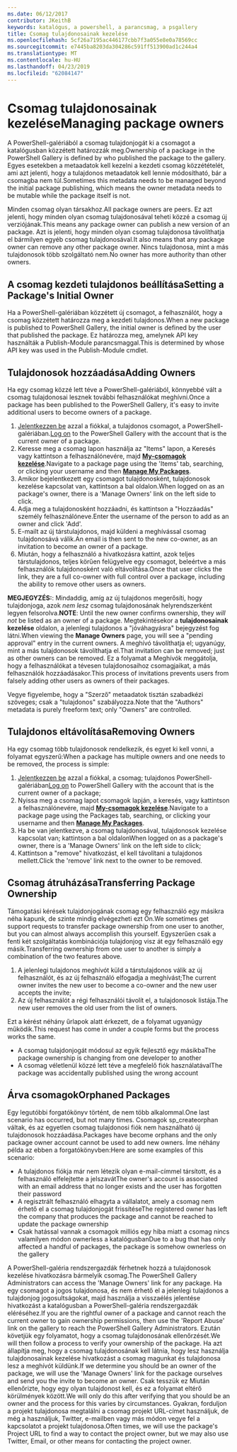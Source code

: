 ```yaml
---
ms.date: 06/12/2017
contributor: JKeithB
keywords: katalógus, a powershell, a parancsmag, a psgallery
title: Csomag tulajdonosainak kezelése
ms.openlocfilehash: 5cf26a7195ac446177cbb7f3a055e8e0a78569cc
ms.sourcegitcommit: e7445ba8203da304286c591ff513900ad1c244a4
ms.translationtype: MT
ms.contentlocale: hu-HU
ms.lasthandoff: 04/23/2019
ms.locfileid: "62084147"
---
```

# <a name="managing-package-owners"></a><span data-ttu-id="a7849-103">Csomag tulajdonosainak kezelése</span><span class="sxs-lookup"><span data-stu-id="a7849-103">Managing package owners</span></span>

<span data-ttu-id="a7849-104">A PowerShell-galériából a csomag tulajdonjogát ki a csomagot a katalógusban közzétett határozzák meg.</span><span class="sxs-lookup"><span data-stu-id="a7849-104">Ownership of a package in the PowerShell Gallery is defined by who published the package to the gallery.</span></span>
<span data-ttu-id="a7849-105">Egyes esetekben a metaadatok kell kezelni a kezdeti csomag közzétételét, ami azt jelenti, hogy a tulajdonos metaadatok kell lennie módosítható, bár a csomagba nem túl.</span><span class="sxs-lookup"><span data-stu-id="a7849-105">Sometimes this metadata needs to be managed beyond the initial package publishing, which means the owner metadata needs to be mutable while the package itself is not.</span></span>

<span data-ttu-id="a7849-106">Minden csomag olyan társakhoz.</span><span class="sxs-lookup"><span data-stu-id="a7849-106">All package owners are peers.</span></span>
<span data-ttu-id="a7849-107">Ez azt jelenti, hogy minden olyan csomag tulajdonosával teheti közzé a csomag új verziójának.</span><span class="sxs-lookup"><span data-stu-id="a7849-107">This means any package owner can publish a new version of an package.</span></span> <span data-ttu-id="a7849-108">Azt is jelenti, hogy minden olyan csomag tulajdonosa távolíthatja el bármilyen egyéb csomag tulajdonosával.</span><span class="sxs-lookup"><span data-stu-id="a7849-108">It also means that any package owner can remove any other package owner.</span></span>
<span data-ttu-id="a7849-109">Nincs tulajdonosa, mint a más tulajdonosok több szolgáltató nem.</span><span class="sxs-lookup"><span data-stu-id="a7849-109">No owner has more authority than other owners.</span></span>

## <a name="setting-a-packages-initial-owner"></a><span data-ttu-id="a7849-110">A csomag kezdeti tulajdonos beállítása</span><span class="sxs-lookup"><span data-stu-id="a7849-110">Setting a Package's Initial Owner</span></span>

<span data-ttu-id="a7849-111">Ha a PowerShell-galériában közzétett új csomagot, a felhasználót, hogy a csomag közzétett határozza meg a kezdeti tulajdonos.</span><span class="sxs-lookup"><span data-stu-id="a7849-111">When a new package is published to PowerShell Gallery, the initial owner is defined by the user that published the package.</span></span> <span data-ttu-id="a7849-112">Ez határozza meg, amelynek API key használták a Publish-Module parancsmaggal.</span><span class="sxs-lookup"><span data-stu-id="a7849-112">This is determined by whose API key was used in the Publish-Module cmdlet.</span></span>

## <a name="adding-owners"></a><span data-ttu-id="a7849-113">Tulajdonosok hozzáadása</span><span class="sxs-lookup"><span data-stu-id="a7849-113">Adding Owners</span></span>

<span data-ttu-id="a7849-114">Ha egy csomag közzé lett téve a PowerShell-galériából, könnyebbé vált a csomag tulajdonosai lesznek további felhasználókat meghívni.</span><span class="sxs-lookup"><span data-stu-id="a7849-114">Once a package has been published to the PowerShell Gallery, it's easy to invite additional users to become owners of a package.</span></span>

1. <span data-ttu-id="a7849-115">[Jelentkezzen be](https://powershellgallery.com/users/account/LogOn) azzal a fiókkal, a tulajdonos csomagot, a PowerShell-galériában.</span><span class="sxs-lookup"><span data-stu-id="a7849-115">[Log on](https://powershellgallery.com/users/account/LogOn) to the PowerShell Gallery with the account that is the current owner of a package.</span></span>
2. <span data-ttu-id="a7849-116">Keresse meg a csomag lapon használja az "Items" lapon, a Keresés vagy kattintson a felhasználónevére, majd [ **My-csomagok kezelése**](https://www.powershellgallery.com/account/Packages).</span><span class="sxs-lookup"><span data-stu-id="a7849-116">Navigate to a package page using the 'Items' tab, searching, or clicking your username and then [**Manage My Packages**](https://www.powershellgallery.com/account/Packages).</span></span>
3. <span data-ttu-id="a7849-117">Amikor bejelentkezett egy csomagot tulajdonosként, tulajdonosok kezelése kapcsolat van, kattintson a bal oldalon.</span><span class="sxs-lookup"><span data-stu-id="a7849-117">When logged on as an package's owner, there is a 'Manage Owners' link on the left side to click.</span></span>
4. <span data-ttu-id="a7849-118">Adja meg a tulajdonosként hozzáadni, és kattintson a "Hozzáadás" személy felhasználóneve.</span><span class="sxs-lookup"><span data-stu-id="a7849-118">Enter the username of the person to add as an owner and click 'Add'.</span></span>
5. <span data-ttu-id="a7849-119">E-mailt az új társtulajdonos, majd küldeni a meghívással csomag tulajdonosává válik.</span><span class="sxs-lookup"><span data-stu-id="a7849-119">An email is then sent to the new co-owner, as an invitation to become an owner of a package.</span></span>
6. <span data-ttu-id="a7849-120">Miután, hogy a felhasználó a hivatkozásra kattint, azok teljes társtulajdonos, teljes körűen felügyelve egy csomagot, beleértve a más felhasználók tulajdonosként való eltávolítása.</span><span class="sxs-lookup"><span data-stu-id="a7849-120">Once that user clicks the link, they are a full co-owner with full control over a package, including the ability to remove other users as owners.</span></span>

<span data-ttu-id="a7849-121">**MEGJEGYZÉS:**: Mindaddig, amíg az új tulajdonos megerősíti, hogy tulajdonjoga, azok *nem lesz* csomag tulajdonosának helyrendszerként legyen felsorolva.</span><span class="sxs-lookup"><span data-stu-id="a7849-121">**NOTE**: Until the new owner confirms ownership, they *will not* be listed as an owner of a package.</span></span>
<span data-ttu-id="a7849-122">Megtekintésekor a **tulajdonosainak kezelése** oldalon, a jelenlegi tulajdonos a "jóváhagyásra" bejegyzést fog látni.</span><span class="sxs-lookup"><span data-stu-id="a7849-122">When viewing the **Manage Owners** page, you will see a "pending approval" entry in the current owners.</span></span>
<span data-ttu-id="a7849-123">A meghívó távolíthatja el; ugyanúgy, mint a más tulajdonosok távolíthatja el.</span><span class="sxs-lookup"><span data-stu-id="a7849-123">That invitation can be removed; just as other owners can be removed.</span></span>
<span data-ttu-id="a7849-124">Ez a folyamat a Meghívók meggátolja, hogy a felhasználókat a tévesen tulajdonosaihoz csomagjaikat, a más felhasználók hozzáadásakor.</span><span class="sxs-lookup"><span data-stu-id="a7849-124">This process of invitations prevents users from falsely adding other users as owners of their packages.</span></span>

<span data-ttu-id="a7849-125">Vegye figyelembe, hogy a "Szerző" metaadatok tisztán szabadkézi szöveges; csak a "tulajdonos" szabályozza.</span><span class="sxs-lookup"><span data-stu-id="a7849-125">Note that the "Authors" metadata is purely freeform text; only "Owners" are controlled.</span></span>


## <a name="removing-owners"></a><span data-ttu-id="a7849-126">Tulajdonos eltávolítása</span><span class="sxs-lookup"><span data-stu-id="a7849-126">Removing Owners</span></span>

<span data-ttu-id="a7849-127">Ha egy csomag több tulajdonosok rendelkezik, és egyet ki kell vonni, a folyamat egyszerű:</span><span class="sxs-lookup"><span data-stu-id="a7849-127">When a package has multiple owners and one needs to be removed, the process is simple:</span></span>

1. <span data-ttu-id="a7849-128">[Jelentkezzen be](https://powershellgallery.com/users/account/LogOn) azzal a fiókkal, a csomag; tulajdonos PowerShell-galériában</span><span class="sxs-lookup"><span data-stu-id="a7849-128">[Log on](https://powershellgallery.com/users/account/LogOn) to PowerShell Gallery with the account that is the current owner of a package;</span></span>
2. <span data-ttu-id="a7849-129">Nyissa meg a csomag lapot csomagok lapján, a keresés, vagy kattintson a felhasználónevére, majd [ **My-csomagok kezelése**](https://www.powershellgallery.com/account/Packages).</span><span class="sxs-lookup"><span data-stu-id="a7849-129">Navigate to a package page using the Packages tab, searching, or clicking your username and then [**Manage My Packages**](https://www.powershellgallery.com/account/Packages).</span></span>
3. <span data-ttu-id="a7849-130">Ha be van jelentkezve, a csomag tulajdonosával, tulajdonosok kezelése kapcsolat van; kattintson a bal oldalon</span><span class="sxs-lookup"><span data-stu-id="a7849-130">When logged on as a package's owner, there is a 'Manage Owners' link on the left side to click;</span></span>
4. <span data-ttu-id="a7849-131">Kattintson a "remove" hivatkozást, el kell távolítani a tulajdonos mellett.</span><span class="sxs-lookup"><span data-stu-id="a7849-131">Click the 'remove' link next to the owner to be removed.</span></span>



## <a name="transferring-package-ownership"></a><span data-ttu-id="a7849-132">Csomag átruházása</span><span class="sxs-lookup"><span data-stu-id="a7849-132">Transferring Package Ownership</span></span>

<span data-ttu-id="a7849-133">Támogatási kérések tulajdonjogának csomag egy felhasználó egy másikra néha kapunk, de szinte mindig elvégezheti ezt Ön.</span><span class="sxs-lookup"><span data-stu-id="a7849-133">We sometimes get support requests to transfer package ownership from one user to another, but you can almost always accomplish this yourself.</span></span>
<span data-ttu-id="a7849-134">Egyszerűen csak a fenti két szolgáltatás kombinációja tulajdonjog visz át egy felhasználó egy másik.</span><span class="sxs-lookup"><span data-stu-id="a7849-134">Transferring ownership from one user to another is simply a combination of the two features above.</span></span>

1. <span data-ttu-id="a7849-135">A jelenlegi tulajdonos meghívót küld a társtulajdonos válik az új felhasználót, és az új felhasználó elfogadja a meghívást;</span><span class="sxs-lookup"><span data-stu-id="a7849-135">The current owner invites the new user to become a co-owner and the new user accepts the invite;</span></span>
2. <span data-ttu-id="a7849-136">Az új felhasználót a régi felhasználói távolít el, a tulajdonosok listája.</span><span class="sxs-lookup"><span data-stu-id="a7849-136">The new user removes the old user from the list of owners.</span></span>

<span data-ttu-id="a7849-137">Ezt a kérést néhány űrlapok alatt érkezett, de a folyamat ugyanúgy működik.</span><span class="sxs-lookup"><span data-stu-id="a7849-137">This request has come in under a couple forms but the process works the same.</span></span>

- <span data-ttu-id="a7849-138">A csomag tulajdonjogát módosul az egyik fejlesztő egy másikba</span><span class="sxs-lookup"><span data-stu-id="a7849-138">The package ownership is changing from one developer to another</span></span>
- <span data-ttu-id="a7849-139">A csomag véletlenül közzé lett téve a megfelelő fiók használatával</span><span class="sxs-lookup"><span data-stu-id="a7849-139">The package was accidentally published using the wrong account</span></span>


## <a name="orphaned-packages"></a><span data-ttu-id="a7849-140">Árva csomagok</span><span class="sxs-lookup"><span data-stu-id="a7849-140">Orphaned Packages</span></span>

<span data-ttu-id="a7849-141">Egy legutóbbi forgatókönyv történt, de nem több alkalommal.</span><span class="sxs-lookup"><span data-stu-id="a7849-141">One last scenario has occurred, but not many times.</span></span>
<span data-ttu-id="a7849-142">Csomagok sp_createorphan váltak, és az egyetlen csomag tulajdonosi fiók nem használható új tulajdonosok hozzáadása.</span><span class="sxs-lookup"><span data-stu-id="a7849-142">Packages have become orphans and the only package owner account cannot be used to add new owners.</span></span>
<span data-ttu-id="a7849-143">Íme néhány példa az ebben a forgatókönyvben:</span><span class="sxs-lookup"><span data-stu-id="a7849-143">Here are some examples of this scenario:</span></span>

- <span data-ttu-id="a7849-144">A tulajdonos fiókja már nem létezik olyan e-mail-címmel társított, és a felhasználó elfelejtette a jelszavát</span><span class="sxs-lookup"><span data-stu-id="a7849-144">The owner's account is associated with an email address that no longer exists and the user has forgotten their password</span></span>
- <span data-ttu-id="a7849-145">A regisztrált felhasználó elhagyta a vállalatot, amely a csomag nem érhető el a csomag tulajdonjogát frissítése</span><span class="sxs-lookup"><span data-stu-id="a7849-145">The registered owner has left the company that produces the package and cannot be reached to update the package ownership</span></span>
- <span data-ttu-id="a7849-146">Csak hatással vannak a csomagok milliós egy hiba miatt a csomag nincs valamilyen módon ownerless a katalógusban</span><span class="sxs-lookup"><span data-stu-id="a7849-146">Due to a bug that has only affected a handful of packages, the package is somehow ownerless on the gallery</span></span>

<span data-ttu-id="a7849-147">A PowerShell-galéria rendszergazdák férhetnek hozzá a tulajdonosok kezelése hivatkozásra bármelyik csomag.</span><span class="sxs-lookup"><span data-stu-id="a7849-147">The PowerShell Gallery Administrators can access the 'Manage Owners' link for any package.</span></span>
<span data-ttu-id="a7849-148">Ha egy csomagot a jogos tulajdonosa, és nem érhető el a jelenlegi tulajdonos a tulajdonjog jogosultságokat, majd használja a visszaélés jelentése hivatkozást a katalógusban a PowerShell-galéria rendszergazdák eléréséhez.</span><span class="sxs-lookup"><span data-stu-id="a7849-148">If you are the rightful owner of a package and cannot reach the current owner to gain ownership permissions, then use the 'Report Abuse' link on the gallery to reach the PowerShell Gallery Administrators.</span></span>
<span data-ttu-id="a7849-149">Ezután követjük egy folyamatot, hogy a csomag tulajdonosának ellenőrzését.</span><span class="sxs-lookup"><span data-stu-id="a7849-149">We will then follow a process to verify your ownership of the package.</span></span>
<span data-ttu-id="a7849-150">Ha azt állapítja meg, hogy a csomag tulajdonosának kell látnia, hogy lesz használja tulajdonosainak kezelése hivatkozást a csomag magunkat és tulajdonosa lesz a meghívót küldünk.</span><span class="sxs-lookup"><span data-stu-id="a7849-150">If we determine you should be an owner of the package, we will use the 'Manage Owners' link for the package ourselves and send you the invite to become an owner.</span></span>
<span data-ttu-id="a7849-151">Csak tesszük ez Miután ellenőrizte, hogy egy olyan tulajdonost kell, és ez a folyamat eltérő körülmények között.</span><span class="sxs-lookup"><span data-stu-id="a7849-151">We will only do this after verifying that you should be an owner and the process for this varies by circumstances.</span></span>
<span data-ttu-id="a7849-152">Gyakran, forduljon a projekt tulajdonosa megtalálni a csomag projekt URL-címet használjuk, de még a használjuk, Twitter, e-mailben vagy más módon vegye fel a kapcsolatot a projekt tulajdonosa.</span><span class="sxs-lookup"><span data-stu-id="a7849-152">Often times, we will use the package's Project URL to find a way to contact the project owner, but we may also use Twitter, Email, or other means for contacting the project owner.</span></span>
